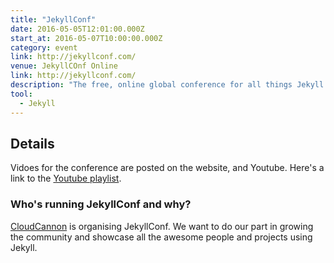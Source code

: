 ```yaml
---
title: "JekyllConf"
date: 2016-05-05T12:01:00.000Z
start_at: 2016-05-07T10:00:00.000Z
category: event
link: http://jekyllconf.com/
venue: JekyllCOnf Online
link: http://jekyllconf.com/
description: "The free, online global conference for all things Jekyll (videos)"
tool:
  - Jekyll
---
```

## Details
Vidoes for the conference are posted on the website, and Youtube. Here's a link to the [Youtube playlist](https://www.youtube.com/playlist?list=PLrxYIq_0LFJdi2HJ6lnY4nm7ewu221hyS).

### Who's running JekyllConf and why?

[CloudCannon](http://cloudcannon.com/) is organising JekyllConf. We want to do our part in growing the community and showcase all the awesome people and projects using Jekyll.
